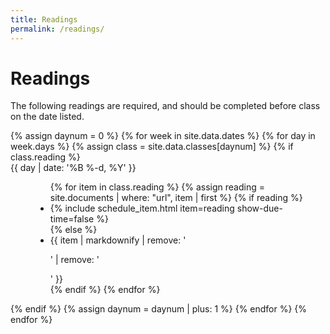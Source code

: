 ```yaml
---
title: Readings
permalink: /readings/
---
```

# Readings
The following readings are required, and should be completed before class on the date listed.

<dl class="dl-horizontal">
  {% assign daynum = 0 %}
  {% for week in site.data.dates %}
    {% for day in week.days %}
      {% assign class = site.data.classes[daynum] %}
      {% if class.reading %}
        <dt>{{ day | date: '%B %-d, %Y' }}</dt>
        <dd>
          <ul class='list-unstyled'>
            {% for item in class.reading %}
              {% assign reading = site.documents | where: "url", item | first %}
              {% if reading %}
                <li>{% include schedule_item.html item=reading show-due-time=false %}</li>
              {% else %}
                <li>{{ item | markdownify | remove: '<p>' | remove: '</p>' }}</li>
              {% endif %}
            {% endfor %}
          </ul>
        </dd>
      {% endif %}
      {% assign daynum = daynum | plus: 1 %}
    {% endfor %}
  {% endfor %}
</dl>